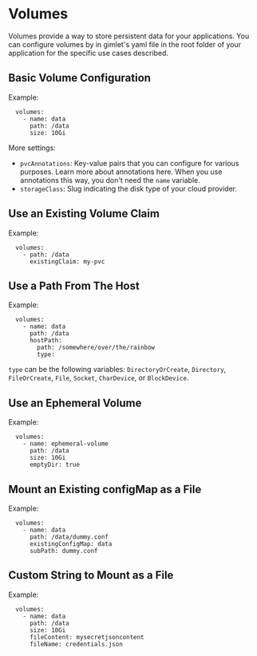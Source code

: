 # Volumes

Volumes provide a way to store persistent data for your applications. You can configure volumes by in gimlet's yaml file in the root folder of your application for the specific use cases described.
## Basic Volume Configuration

Example:

```
  volumes:
    - name: data
      path: /data
      size: 10Gi
```

More settings:
- `pvcAnnotations`: Key-value pairs that you can configure for various purposes. Learn more about annotations here. When you use annotations this way, you don't need the `name` variable.
- `storageClass`: Slug indicating the disk type of your cloud provider.

## Use an Existing Volume Claim

Example:

```
  volumes:
    - path: /data
      existingClaim: my-pvc
```

## Use a Path From The Host

Example:

```
  volumes:
    - name: data
      path: /data
      hostPath:
        path: /somewhere/over/the/rainbow
		type:
```

`type` can be the following variables: `DirectoryOrCreate`, `Directory`, `FileOrCreate`, `File`, `Socket`, `CharDevice`, or `BlockDevice`.

## Use an Ephemeral Volume

Example:

```
  volumes:
    - name: ephemeral-volume
      path: /data
      size: 10Gi
      emptyDir: true
```

## Mount an Existing configMap as a File

Example:

```
  volumes:
    - name: data
      path: /data/dummy.conf
      existingConfigMap: data
      subPath: dummy.conf
```

## Custom String to Mount as a File

Example:

```
  volumes:
    - name: data
      path: /data
      size: 10Gi
      fileContent: mysecretjsoncontent
      fileName: credentials.json
```
